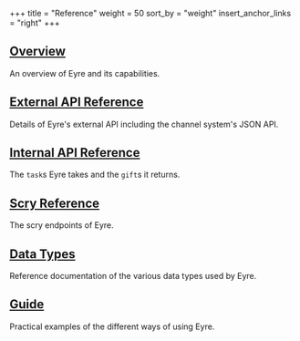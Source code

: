 +++
title = "Reference"
weight = 50
sort_by = "weight"
insert_anchor_links = "right"
+++

## [Overview](/reference/arvo/eyre/eyre)

An overview of Eyre and its capabilities.

## [External API Reference](/reference/arvo/eyre/external-api-ref)

Details of Eyre's external API including the channel system's JSON API.

## [Internal API Reference](/reference/arvo/eyre/tasks)

The `task`s Eyre takes and the `gift`s it returns.

## [Scry Reference](/reference/arvo/eyre/scry)

The scry endpoints of Eyre.

## [Data Types](/reference/arvo/eyre/data-types)

Reference documentation of the various data types used by Eyre.

## [Guide](/reference/arvo/eyre/guide)

Practical examples of the different ways of using Eyre.
